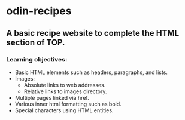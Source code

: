 # odin-recipes
## A basic recipe website to complete the HTML section of TOP.

### Learning objectives:
- Basic HTML elements such as headers, paragraphs, and lists.
- Images:
    - Absolute links to web addresses.
    - Relative links to images directory.
- Multiple pages linked via href.
- Various inner html formatting such as bold.
- Special characters using HTML entities.
